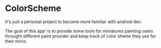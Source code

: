 # ColorScheme

It's just a personal project to become more familiar with android dev.

The goal of this app' is to provide some tools for miniatures painting users throught different paint provider and keep track of color sheme they use for their minis. 
